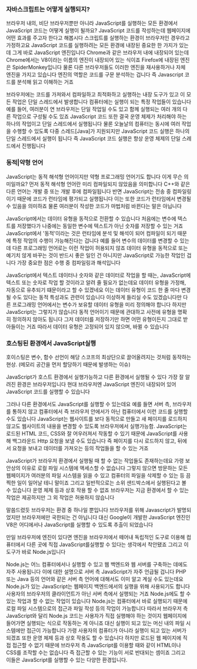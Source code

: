 ### 자바스크립트는 어떻게 실행되지?

브라우저 내의, 비단 브라우저뿐만 아니라 JavaScript를 실행하는
모든 환경에서 JavaScript 코드는 어떻게 실행이 될까요?
JavaScript 코드를 작성하는데 웹페이지에 어떤 효과를 주고자 한다고 해봅시다
스크립트를 실행하는 환경이 브라우저인 경우라고 가정하고요
JavaScript 코드를 실행하려는 모든 환경에
내장된 중요한 한 가지가 있는데 그게 바로 JavaScript 엔진입니다
Chrome과 같은 브라우저 내에 내장되어 있는데 Chrome에서는
V8이라는 이름의 엔진이 내장되어 있는 식이죠
Firefox에 내장된 엔진은 SpiderMonkey입니다
물론 다른 브라우저들도 이러한 엔진을 재사용하거나 자체 엔진을 가지고 있습니다
엔진의 역할은 코드를 구문 분석하는 겁니다
즉 Javascript 코드를 분석해 읽고 이해하는 거죠


브라우저에는 코드를 가져와서 컴파일하고 최적화하고 실행하는
내장 도구가 있고 이 모든 작업은 단일 스레드에서 발생합니다
컴퓨터에는 실행이 되는 특정 작업들이 있습니다
예를 들어, 여러분이 연 브라우저는 단일 작업일 수도 있고
함께 실행되는 여러 개의 다른 작업으로 구성될 수도 있죠
JavaScript 코드 또한 결국 운영 체제가 처리해야 하는 하나의 작업이고
단일 스레드에서 실행됩니다
물론 오늘날의 컴퓨터는 동시에 여러 작업을 수행할 수 있도록 다중 스레드[Java]가 지원되지만
JavaScript 코드 실행은 하나의 단일 스레드에서 실행이 됩니다
즉 JavaScript 코드 실행은 항상 운영 체제의 단일 스레드에서 진행됩니다

### 동적|약형 언어
JavaScript는 동적 해석형 언어이지만 약형 프로그래밍 언어기도 합니다
이게 무슨 의미일까요?
먼저 동적 해석형 언어란 미리 컴파일되지 않았음을 의미합니다
C++와 같은 다른 언어는 개발 중 또는 개발 후에 컴파일됩니다
반면 JavaScript는 전송 중 컴파일링이기 때문에
코드가 런타임에 평가되고 실행됩니다
이는 또한 코드가 런타임에서 변경될 수 있음을 의미하죠
물론 여러분이 작성한 코드가 마법처럼 바뀐다는 말은 아닙니다

JavaScript에서는 데이터 유형을 동적으로 전환할 수 있습니다
처음에는 변수에 텍스트를 저장했다가 나중에는 동일한 변수에 텍스트가 아닌 숫자를
저장할 수 있는 거죠
JavaScript에서 '동적'이라는 것은 런타임에 분석 및 해석이 되어
컴파일이 되기 때문에 특정 작업의 수행이 가능해진다는 겁니다
예를 들어 변수의 데이터를 변경할 수 있는데
다른 프로그래밍 언어로는 이런 작업이 허용되지 않죠
데이터 유형을 동적으로 또는 예기치 않게 바꾸는 것이
반드시 좋은 일인 건 아니지만 JavaScript로 가능한 작업인 겁니다
가장 중요한 점은 수행 중 컴파일링과 해석입니다

JavaScript에서 텍스트 데이터나 숫자와 같은 데이터로
작업을 할 때는, JavaScript에 텍스트 또는 숫자로 작업 할 것이라고 알려 줄 필요가 없는데요
데이터 유형을 가정해, 자동으로 유추되기 떄문이라고 할 수 있겠네요
이는 데이터 유형이 코드 한 줄 마다 변경될 수도 있다는 동적 특성과도 관련이 있습니다
이상하게 들리실 수도 있겠습니다만 다른 프로그래밍 언어에서는
변수가 보유할 데이터 유형을 미리 정의해야 합니다
하지만 JavaScript는 그렇지가 않습니다
동적 언어이기 때문에 관대하고
사전에 유형을 명확히 정의하지 않아도 됩니다
그저 데이터를 저장하기만 하면 어떤 유형이든지 그대로 받아들이는 거죠
따라서 데이터 유형은 고정되어 있지 않으며, 바뀔 수 있습니다

### 호스팅된 환경에서 JavaScript실행
호이스팅은 변수, 함수 선언이 해당 스코프의 최상단으로 끌어올려지는 것처럼 동작하는 현상. (메모리 공간을 먼저 할당하기 때문에 발생하는 이슈)

JavaScript가 호스트 환경에서 실행가능하고 다른 환경에서 실행될 수 있다
가장 잘 알려진 환경은 브라우저입니다
현대 브라우저엔 JavaScript 엔진이 내장되어 있어
JavaScript 코드를 실행할 수 있습니다

그러나 다른 환경에서도 JavaScript를 실행할 수 있는데요
예를 들면 서버 측, 브라우저를 통하지 않고 컴퓨터에서
즉 브라우저 안에서가 아닌 컴퓨터에서 이런 코드를 실행할 수도 있습니다
JavaScript는 웹사이트를 보다 동적으로 만들고
새 페이지를 로드하지 않고도 웹사이트의 내용을 변경할 수 있도록 브라우저에서 실행가능함.
JavaScript는 로드된 HTML 코드, CSS와 잘 어우러져서 작동할 수 있기 때문에
JavaScript를 사용해 백그라운드 Http 요청을 보낼 수도 있습니다
즉 페이지를 다시 로드하지 않고, 뒤에서 요청을 보내고 데이터를 가져오는 등의
작업들을 할 수 있는 거죠

JavaScript가 브라우저 환경에서 실행될 때 할 수 없는 작업들도 존재하는데요
가령 보안상의 이유로 로컬 파일 시스템에 액세스할 수 없습니다
그렇지 않으면 방문하는 모든 웹페이지가 여러분의 파일 시스템을 읽을 수 있고
컴퓨터의 파일을 삭제할 수 있는 등 끔찍한 일이 일어날 테니 말이죠
그리고 일반적으로는 소위 샌드박스에서 실행된다고 볼 수 있습니다
운영 체제 등과 상호 작용 할 수 없죠
브라우저는 지금 환경에서 할 수 있는 작업은 제공하지만 그 외 작업은 허용하지 않습니다

말씀드렸듯 브라우저는 환경 중 하나일 뿐입니다
브라우저를 위해 Javascript가 발명되었지만 브라우저에만 국한되는 건 아닙니다
대신 Google이 개발한 JavaScript 엔진인 V8은
어디에서나 JavaScript를 실행할 수 있도록 추출이 되었습니다

만일 브라우저에 엔진이 있다면
엔진을 브라우저에서 떼어내 독립적인 도구로 이용해
컴퓨터에서 다른 곳에 직접 JavaScript를실행할 수 있다는 생각에서 착안됐죠
그리고 이 도구가 바로 Node.js입니다

Node.js는 어느 컴퓨터에서나 실행할 수 있고
웹 백엔드와 웹 서버를 구축하는 데에도 자주 사용됩니다
이에 대한 설명으로 서버 측 JavaScript가 자주 언급될 겁니다
PHP 또는 Java 등의 언어와 같은 서버 측 언어에 대해서도 이미 알고 계실 수도 있는데요
Node.js가 있는 JavaScript는 웹페이지 백엔드에서의 실행을 위해 사용되기도 합니다
사용자의 브라우저의 클라이언트가 아닌 서버 측에서 실행되는 거죠
Node.js에도 할 수 있는 작업과 할 수 없는 작업이 있습니다
Node.js는 컴퓨터에서 바로 실행되기 때문에
로컬 파일 시스템으로의 접근과 파일 작성 등의 작업이 가능합니다
따라서 브라우저 측 JavaScript와 달리
Node.js 코드는 사용자가 직접 실행해야 하는 것이지
웹페이지에 들어가면 실행되는 식으로 작동하는 게 아니죠
대신 실행이 되고 있는 머신 내의 파일 시스템에만 접근이 가능합니다
가령 사용자의 컴퓨터가 아니라 실행이 되고 있는 서버가 되겠죠
또한 운영 체제 등과 상호 작용도 할 수 있습니다
하지만 로드된 웹 페이지에 직접 접근할 수 없기 때문에
브라우저 측 JavaScript를 이용할 때와 같이 HTML이나 CSS를 조작할 수는 없습니다
즉 접근할 수 있는 기능이 서로 반대되는 셈이죠
그리고 이들은 JavaScript를 실행할 수 있는 다양한 환경입니다.